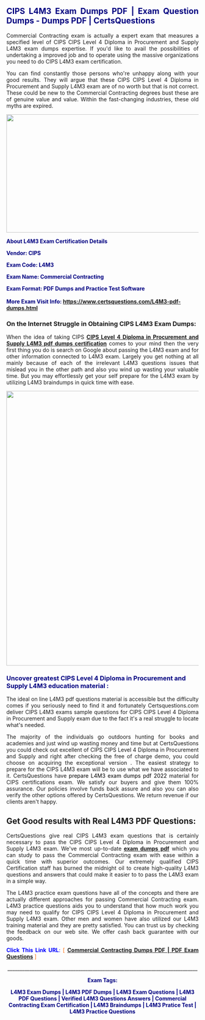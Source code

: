 <h2 style="text-align: justify;"><span style="color: #000080;">CIPS L4M3 Exam Dumps PDF | Exam Question Dumps - Dumps PDF | CertsQuestions</span></h2>
<p style="text-align: justify;">Commercial Contracting exam is actually a expert exam that measures a specified level of CIPS CIPS Level 4 Diploma in Procurement and Supply  L4M3 exam dumps expertise. If you'd like to avail the possibilities of undertaking a improved job and to operate using the massive organizations you need to do CIPS L4M3 exam certification.</p>
<p style="text-align: justify;">You can find constantly those persons who're unhappy along with your good results. They will argue that these CIPS CIPS Level 4 Diploma in Procurement and Supply  L4M3 exam are of no worth but that is not correct. These could be new to the Commercial Contracting degrees bust these are of genuine value and value. Within the fast-changing industries, these old myths are expired.</p>
<p><img style="display: block; margin-left: auto; margin-right: auto;" src="https://i.imgur.com/eaP4ae9.png" width="840" height="310" /></p>
<p><span style="color: #000080;"><strong>About L4M3 Exam Certification Details</strong></span></p>
<p><span style="color: #000080;"><strong>Vendor: CIPS<br /></strong></span></p>
<p><span style="color: #000080;"><strong>Exam Code: L4M3</strong></span></p>
<p><span style="color: #000080;"><strong>Exam Name: Commercial Contracting</strong></span></p>
<p><span style="color: #000080;"><strong>Exam Format: PDF Dumps and Practice Test Software<br /><br />More Exam Visit Info: <span style="color: #ff6600;"><a href="https://www.certsquestions.com/L4M3-pdf-dumps.html">https://www.certsquestions.com/L4M3-pdf-dumps.html</a></span></strong></span></p>
<h3>On the Internet Struggle in Obtaining CIPS L4M3 Exam Dumps:</h3>
<p style="text-align: justify;">When the idea of taking CIPS <a href="https://www.certsquestions.com/L4M3-pdf-dumps.html"><strong>CIPS Level 4 Diploma in Procurement and Supply  L4M3 pdf dumps certification</strong></a> comes to your mind then the very first thing you do is search on Google about passing the L4M3 exam and for other information connected to L4M3 exam. Largely you get nothing at all mainly because of each of the irrelevant L4M3 questions issues that mislead you in the other path and also you wind up wasting your valuable time. But you may effortlessly get your self prepare for the L4M3 exam by utilizing L4M3 braindumps in quick time with ease.</p>
<p><a href="https://www.certsquestions.com/L4M3-pdf-dumps.html"><img style="display: block; margin-left: auto; margin-right: auto;" src="https://i.imgur.com/pxhoKQ2.png" width="720" /></a></p>
<h3><span style="color: #000080;">Uncover greatest CIPS Level 4 Diploma in Procurement and Supply  L4M3 education material :</span></h3>
<p style="text-align: justify;">The ideal on line L4M3 pdf questions material is accessible but the difficulty comes if you seriously need to find it and fortunately Certsquestions.com deliver CIPS L4M3 exams sample questions for CIPS CIPS Level 4 Diploma in Procurement and Supply  exam due to the fact it's a real struggle to locate what's needed.</p>
<p style="text-align: justify;">The majority of the individuals go outdoors hunting for books and academies and just wind up wasting money and time but at CertsQuestions you could check out excellent of CIPS CIPS Level 4 Diploma in Procurement and Supply  and right after checking the free of charge demo, you could choose on acquiring the exceptional version . The easiest strategy to prepare for the CIPS L4M3 exam will be to use what we have associated to it. CertsQuestions have <span style="color: #000000;">prepare L4M3 exam dumps pdf 2022</span> material for CIPS certifications exam. We satisfy our buyers and give them 100% assurance. Our policies involve funds back assure and also you can also verify the other options offered by CertsQuestions. We return revenue if our clients aren't happy.</p>
<h2>Get Good results with Real L4M3 PDF Questions:</h2>
<p style="text-align: justify;">CertsQuestions give real CIPS L4M3 exam questions that is certainly necessary to pass the CIPS CIPS Level 4 Diploma in Procurement and Supply  L4M3 exam. We've most up-to-date<strong>&nbsp;<a href="https://www.certsquestions.com/">exam dumps pdf</a></strong>&nbsp;which you can study to pass the Commercial Contracting exam with ease within a quick time with superior outcomes. Our extremely qualified CIPS Certification staff has burned the midnight oil to create high-quality L4M3 questions and answers that could make it easier to to pass the L4M3 exam in a simple way.</p>
<p style="text-align: justify;">The L4M3 practice exam questions have all of the concepts and there are actually different approaches for passing Commercial Contracting exam. L4M3 practice questions aids you to understand that how much work you may need to qualify for CIPS CIPS Level 4 Diploma in Procurement and Supply  L4M3 exam. Other men and women have also utilized our L4M3 training material and they are pretty satisfied. You can trust us by checking the feedback on our web site. We offer cash back guarantee with our goods.</p>
<p style="text-align: justify;"><span style="color: #0000ff;"><strong>Click This Link URL</strong>:</span> <span style="color: #ff6600;">[ <strong><a href="https://www.certsquestions.com/cips-certification-certification.html">Commercial Contracting Dumps PDF | PDF Exam Questions</a></strong> ]</span></p>
<p style="text-align: center;">______________________________________________________________________________</p>
<p style="text-align: center;"><span style="color: #000080;"><strong>Exam Tags:</strong></span></p>
<p style="text-align: center;"><span style="color: #000080;"><strong>L4M3 Exam Dumps | L4M3 PDF Dumps | L4M3 Exam Questions | L4M3 PDF Questions | Verified L4M3 Questions Answers | Commercial Contracting Exam Certification | L4M3 Braindumps | L4M3 Pratice Test | L4M3 Practice Questions</strong></span></p>
